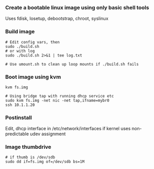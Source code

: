 
### Create a bootable linux image using only basic shell tools

Uses fdisk, losetup, debootstrap, chroot, syslinux

### Build image
```
# Edit config vars, then
sudo ./build.sh
# or with log
sudo ./build.sh 2>&1 | tee log.txt

# Use umount.sh to clean up loop mounts if ./build.sh fails
```

### Boot image using kvm
```
kvm fs.img 

# Using bridge tap with running dhcp service etc
sudo kvm fs.img -net nic -net tap,ifname=mybr0
ssh 10.1.1.20
```

### Postinstall

Edit, dhcp interface in /etc/network/interfaces if kernel uses
non-predictable udev assignment


### Image thumbdrive
```
# if thumb is /dev/sdb
sudo dd if=fs.img of=/dev/sdb bs=1M
```


